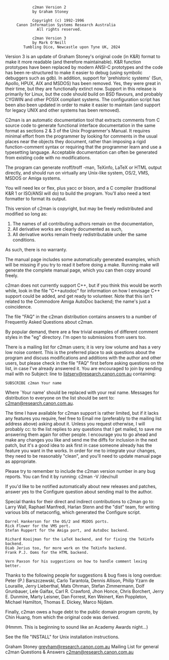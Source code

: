 
				c2man Version 2
				by Graham Stoney

			    Copyright (c) 1992-1996
		 Canon Information Systems Research Australia
			      All rights reserved.
	 
				c2man Version 3
   				by Mark O'Neill
      		Tumbling Dice, Newcastle upon Tyne UK, 2024
   	
Version 3 is an update of Graham Stoney's original code (in K&R) format to make it more
readable (and therefore maintainable). K&R function prototypes have been replaced
by modern ANSI-C prototypes and the code has been re-structured to make it easier
to debug (using symbolic debuggers such as gdb). In addition, support for 'prehistoric
systems' (Sun, Apollo, HPUX, AIX and MSDOS) has been removed. Yes, they were great in
their time, but they are functionally extinct now. Support in this release is primarily
for Linux, but the code should build on BSD flavours, and probably CYGWIN and other
POSIX compliant systems. The configuration script has been also been updated in order to
make it easier to maintain (and support for legacy UNIX and other systems has been removed). 

C2man is an automatic documentation tool that extracts comments from C source
code to generate functional interface documentation in the same format as
sections 2 & 3 of the Unix Programmer's Manual. It requires minimal effort from
the programmer by looking for comments in the usual places near the objects
they document, rather than imposing a rigid function-comment syntax or
requiring that the programmer learn and use a typesetting language.  Acceptable
documentation can often be generated from existing code with no modifications.

The program can generate nroff/troff -man, TeXinfo, LaTeX or HTML output
directly, and should run on virtually any Unix-like system, OS/2, VMS, MSDOS or
Amiga systems.

You will need lex or flex, plus yacc or bison, and a C compiler (traditional
K&R 1 or ISO/ANSI will do) to build the program. You'll also need a text
formatter to format its output.

This version of c2man is copyright, but may be freely redistributed and modified
so long as:

1. The names of all contributing authors remain on the documentation,
2. All derivative works are clearly documented as such,
3. All derivative works remain freely redistributable under the same conditions.

As such, there is no warranty.

The manual page includes some automatically generated examples, which will be
missing if you try to read it before doing a make.  Running make will generate
the complete manual page, which you can then copy around freely.

c2man does not currently support C++, but if you think this would be worth
while, look in the file "C++autodoc" for information on how I envisage C++
support could be added, and get ready to volunteer.  Note that this isn't
related to the Commodore Amiga AutoDoc backend; the name's just a coincidence.

The file "FAQ" in the c2man distribution contains answers to a number of
Frequently Asked Questions about c2man.

By popular demand, there are a few trivial examples of different comment
styles in the "eg" directory.  I'm open to submissions from users too.


There is a mailing list for c2man users; it is very low volume and has a very
low noise content.  This is the preferred place to ask questions about the
program and discuss modifications and additions with the author and other
users, but please check in the file "FAQ" first before asking questions on the
list, in case I've already answered it.  You are encouraged to join by sending
mail with no Subject: line to <listserv@research.canon.com.au> containing:

	SUBSCRIBE c2man Your name

Where `Your name' should be replaced with your real name.
Messages for distribution to everyone on the list should be sent to:
<c2man@research.canon.com.au>.


The time I have available for c2man support is rather limited, but if it lacks
any features you require, feel free to Email me (preferably to the mailing list
address above) asking about it.  Unless you request otherwise, I will probably
cc: to the list replies to any questions that I get mailed, to save me
answering them again for other people.  I encourage you to go ahead and make
any changes you like and send me the diffs for inclusion in the next patch, but
it's a good idea to ask first in case someone already has the feature you want
in the works.  In order for me to integrate your changes, they need to be
reasonably "clean", and you'll need to update manual page as appropriate.

Please try to remember to include the c2man version number in any bug reports.
You can find it by running: c2man -V /dev/null

If you'd like to be notified automatically about new releases and patches,
answer yes to the Configure question about sending mail to the author.


Special thanks for their direct and indirect contributions to c2man go to:
    Larry Wall, Raphael Manfredi, Harlan Stenn and the "dist" team, for writing
    various bits of metaconfig, which generated the Configure script.

    Darrel Hankerson for the OS/2 and MSDOS ports.
    Rick Flower for the VMS port.
    Stefan Ruppert for the Amiga port, and AutoDoc backend.

    Richard Kooijman for the LaTeX backend, and for fixing the TeXinfo backend.
    Diab Jerius too, for more work on the TeXinfo backend.
    Frank P.J. Ooms for the HTML backend.

    Vern Paxson for his suggestions on how to handle comment lexing better.

Thanks to the following people for suggestions & bug fixes is long overdue:
    Peter (P.) Barszczewski, Carlo Tarantola, Dennis Allison,
    Philip Yzarn de Louraille, Jerry Lieberthal, Mats Ohrman, Stefan Zimmermann,
    Dolf Grunbauer, Lele Gaifax, Carl R. Crawford, Jhon Honce, Chris Borchert,
    Jerry E. Dunmire, Marty Leisner, Dan Forrest, Ken Weinert, Ken Poppleton,
    Michael Hamilton, Thomas E. Dickey, Marco Nijdam.

Finally, c2man owes a huge debt to the public domain program cproto, by
Chin Huang, from which the original code was derived.

(Hmmm.  This is beginning to sound like an Academy Awards night...)


See the file "INSTALL" for Unix installation instructions.


Graham Stoney					  greyham@research.canon.com.au
Mailing List for general c2man Questions & Answers  c2man@research.canon.com.au
